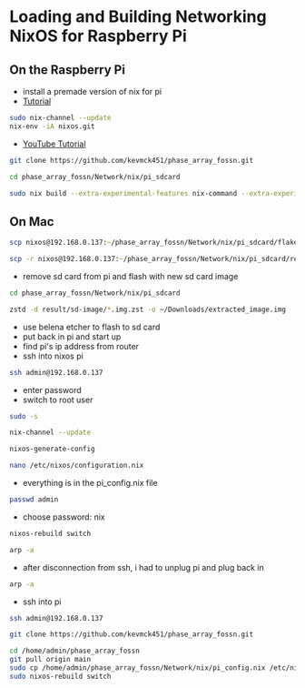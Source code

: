 # Loading and Building Networking NixOS for Raspberry Pi

## On the Raspberry Pi
- install a premade version of nix for pi
- [Tutorial](https://mtlynch.io/nixos-pi4/)

```zsh
sudo nix-channel --update
nix-env -iA nixos.git
```
- [YouTube Tutorial](https://www.youtube.com/watch?v=VIuPRL6Ucgk&list=WL&index=4)
```zsh
git clone https://github.com/kevmck451/phase_array_fossn.git
```
```zsh
cd phase_array_fossn/Network/nix/pi_sdcard
```
```zsh
sudo nix build --extra-experimental-features nix-command --extra-experimental-features flakes .#packages.aarch64-linux.sdcard
```

## On Mac
```zsh
scp nixos@192.168.0.137:~/phase_array_fossn/Network/nix/pi_sdcard/flake.lock ~/Downloads/
```
```zsh
scp -r nixos@192.168.0.137:~/phase_array_fossn/Network/nix/pi_sdcard/result ~/Downloads/
```
- remove sd card from pi and flash with new sd card image
```zsh
cd phase_array_fossn/Network/nix/pi_sdcard
```
```zsh
zstd -d result/sd-image/*.img.zst -o ~/Downloads/extracted_image.img        
```
- use belena etcher to flash to sd card
- put back in pi and start up
- find pi's ip address from router
- ssh into nixos pi
```zsh
ssh admin@192.168.0.137    
```
- enter password
- switch to root user
```zsh
sudo -s
```
```zsh
nix-channel --update
```
```zsh
nixos-generate-config
```
```zsh
nano /etc/nixos/configuration.nix
```
- everything is in the pi_config.nix file
```zsh
passwd admin
```
- choose password: nix
```zsh
nixos-rebuild switch
```
```zsh
arp -a   
```
- after disconnection from ssh, i had to unplug pi and plug back in
```zsh
arp -a   
```
- ssh into pi
```zsh
ssh admin@192.168.0.137
```
```zsh
git clone https://github.com/kevmck451/phase_array_fossn.git
```
```zsh
cd /home/admin/phase_array_fossn
git pull origin main
sudo cp /home/admin/phase_array_fossn/Network/nix/pi_config.nix /etc/nixos/configuration.nix
sudo nixos-rebuild switch
```

```zsh

```




```zsh

```

